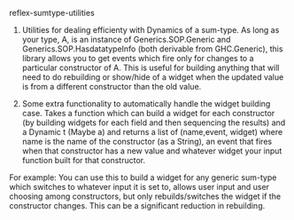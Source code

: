 reflex-sumtype-utilities

1. Utilities for dealing efficienty with Dynamics of a sum-type.  As long as your type, A,  is an instance of Generics.SOP.Generic and Generics.SOP.HasdatatypeInfo (both derivable from GHC.Generic), this library allows you to get events which fire only for changes to a particular constructor of A.  This is useful for building anything that will need to do rebuilding or show/hide of a widget when the updated value is from a different constructor than the old value.

2. Some extra functionality to automatically handle the widget building case.  Takes a function which can build a widget for each constructor (by building widgets for each field and then sequencing the results) and a Dynamic t (Maybe a) and returns a list of (name,event, widget) where name is the name of the constructor (as a String), an event that fires when that constructor has a new value and whatever widget your input function built for that constructor.

For example:  You can use this to build a widget for any generic sum-type which switches to whatever input it is set to, allows user input and user choosing among constructors, but only rebuilds/switches the widget if the constructor changes.  This can be a significant reduction in rebuilding.
